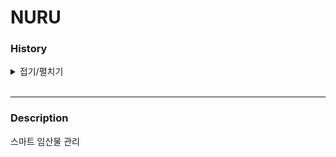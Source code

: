 # NURU

### History

<details>
<summary>접기/펼치기</summary><br>

`2022.07.04`  
- Init Project


`2022.07.05`  
- ListAdapter 적용 
- 리스너 제거
- #4 이슈 발생


`2022.07.06`  
- 사용자 토큰 register 위치 변경(회원가입)
- 코루틴 적용
- CommunityContents 수정
- Viewpager ListAdapter 적용


`2022.07.07`  
- 구글 로그인 문제(admin , farmer) 해결
- 회원탈퇴 기능 추가
- 구글 로그아웃 에러 해결
- Init Refactoring
- Code Convention 적용

`2022.07.08`  
- 데이터 바인딩 작업중
- 회원 탈퇴 이슈 발생 (Github Issue #7)

`2022.07.08`  
- Activity data biding 다 끝냄
- Comments adapter 데이터 바인딩
- CommunityContent ViewModel , ViewModel Factory, Repository 추가

`2022.07.11`  
- communityContents 내부 내용 수정 , 농장 추가 및 삭제 -> onActivityResult로 내용 업데이트
- RecyclerView안에서 터치 이벤트 binding 해제
- Fragment databinding 끝
- onActivityResult로 글쓰면 update
- Community 삭제시 댓글collection도 같이 삭제
- 삭제된 커뮤니티 글 접근 block

`2022.07.12`  
- 회원탈퇴 service+broadCast로 구동, 탈퇴 후 firebase 삭제
- Adapter databinding

`2022.07.13`  
- Community 안에 있는 액티비티를 db접근 로직 분리
- SignupFragment Refactoring 완료
- LoginFragment Refactoring 완료(Google Login 부분 제외)
- View, ViewModel, Repository 분리
- Coroutine 적용

`2022.07.14`  
- SettingFragment Refactoring 완료  
- MyPageFragment Refactoring 완료
- Coroutine 적용
- View, ViewModel, Repository 분리
- EditCommunity activity 와 add community activity 병합
- Activity db 접근 로직 viewMode ,repository로 이전

`2022.07.15`  
- CommunityFragment 부분 Paging3 적용
- LoginFragment, SettingFragment, CheckTypeGoogleFragment Refactoring 완료
- Coroutine 적용
- View, ViewModel, Repository 분리
- MVVM 패턴 적용
- Issue #10, #14 해결 -> 인증서 문제 (SHA-1)

`2022.07.18`  
- Community 메인 UI Design 변경
- Login Activity쪽 UI 변경 및 로직 변경

`2022.07.19`  
- 내 농장관리 ui , 기능 추가
- 커뮤니티 상세 페이지 디자인 변경

`2022.07.20`  
- 8. 적합도 검사2 , 알림 페이지 제외하고 모두 구현
- 전문가 상담 페이지 작성 완료
- 전화 걸기 기능 추가 완료

</details><br>  

--- 

### Description

스마트 임산물 관리  

